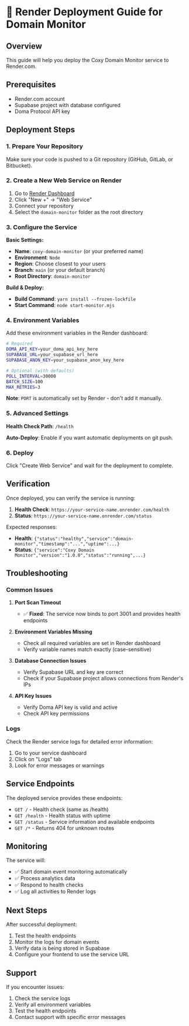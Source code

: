 # 🚀 Render Deployment Guide for Domain Monitor

## Overview
This guide will help you deploy the Coxy Domain Monitor service to Render.com.

## Prerequisites
- Render.com account
- Supabase project with database configured
- Doma Protocol API key

## Deployment Steps

### 1. Prepare Your Repository
Make sure your code is pushed to a Git repository (GitHub, GitLab, or Bitbucket).

### 2. Create a New Web Service on Render

1. Go to [Render Dashboard](https://dashboard.render.com)
2. Click "New +" → "Web Service"
3. Connect your repository
4. Select the `domain-monitor` folder as the root directory

### 3. Configure the Service

**Basic Settings:**
- **Name**: `coxy-domain-monitor` (or your preferred name)
- **Environment**: `Node`
- **Region**: Choose closest to your users
- **Branch**: `main` (or your default branch)
- **Root Directory**: `domain-monitor`

**Build & Deploy:**
- **Build Command**: `yarn install --frozen-lockfile`
- **Start Command**: `node start-monitor.mjs`

### 4. Environment Variables

Add these environment variables in the Render dashboard:

```bash
# Required
DOMA_API_KEY=your_doma_api_key_here
SUPABASE_URL=your_supabase_url_here
SUPABASE_ANON_KEY=your_supabase_anon_key_here

# Optional (with defaults)
POLL_INTERVAL=30000
BATCH_SIZE=100
MAX_RETRIES=3
```

**Note**: `PORT` is automatically set by Render - don't add it manually.

### 5. Advanced Settings

**Health Check Path**: `/health`

**Auto-Deploy**: Enable if you want automatic deployments on git push.

### 6. Deploy

Click "Create Web Service" and wait for the deployment to complete.

## Verification

Once deployed, you can verify the service is running:

1. **Health Check**: `https://your-service-name.onrender.com/health`
2. **Status**: `https://your-service-name.onrender.com/status`

Expected responses:
- **Health**: `{"status":"healthy","service":"domain-monitor","timestamp":"...","uptime":...}`
- **Status**: `{"service":"Coxy Domain Monitor","version":"1.0.0","status":"running",...}`

## Troubleshooting

### Common Issues

1. **Port Scan Timeout**
   - ✅ **Fixed**: The service now binds to port 3001 and provides health endpoints

2. **Environment Variables Missing**
   - Check all required variables are set in Render dashboard
   - Verify variable names match exactly (case-sensitive)

3. **Database Connection Issues**
   - Verify Supabase URL and key are correct
   - Check if your Supabase project allows connections from Render's IPs

4. **API Key Issues**
   - Verify Doma API key is valid and active
   - Check API key permissions

### Logs

Check the Render service logs for detailed error information:
1. Go to your service dashboard
2. Click on "Logs" tab
3. Look for error messages or warnings

## Service Endpoints

The deployed service provides these endpoints:

- `GET /` - Health check (same as /health)
- `GET /health` - Health status with uptime
- `GET /status` - Service information and available endpoints
- `GET /*` - Returns 404 for unknown routes

## Monitoring

The service will:
- ✅ Start domain event monitoring automatically
- ✅ Process analytics data
- ✅ Respond to health checks
- ✅ Log all activities to Render logs

## Next Steps

After successful deployment:
1. Test the health endpoints
2. Monitor the logs for domain events
3. Verify data is being stored in Supabase
4. Configure your frontend to use the service URL

## Support

If you encounter issues:
1. Check the service logs
2. Verify all environment variables
3. Test the health endpoints
4. Contact support with specific error messages
